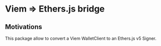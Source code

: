# Viem => Ethers.js bridge

## Motivations

This package allow to convert a Viem WalletClient to an Ethers.js v5 Signer.
